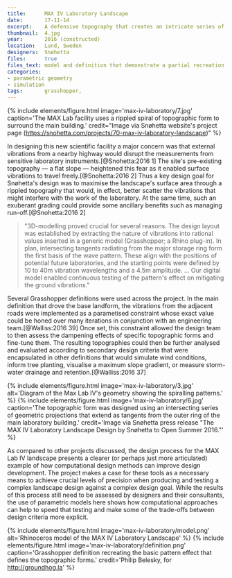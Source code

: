 ```yaml
---
title:      MAX IV Laboratory Landscape
date:       17-11-14
excerpt:    A defensive topography that creates an intricate series of rolling mounds to dampen vibrations from a nearby highway.
thumbnail:  4.jpg
year:       2016 (constructed)
location:   Lund, Sweden
designers:  Snøhetta
files:      true
files_text: model and definition that demonstrate a partial recreation of this project
categories:
- parametric geometry
- simulation
tags:       grasshopper,
---
```


{% include elements/figure.html image='max-iv-laboratory/7.jpg' caption='The MAX Lab facility uses a rippled spiral of topographic form to surround the main building.' credit="Image via Snøhetta website's project page (https://snohetta.com/projects/70-max-iv-laboratory-landscape)" %}

In designing this new scientific facility a major concern was that external vibrations from a nearby highway would disrupt the measurements from sensitive laboratory instruments.[@Snohetta:2016 1] The site's pre-existing topography — a flat slope — heightened this fear as it enabled surface vibrations to travel freely.[@Snohetta:2016 2] Thus a key design goal for Snøhetta's design was to maximise the landscape's surface area through a rippled topography that would, in effect, better scatter the vibrations that might interfere with the work of the laboratory. At the same time, such an exuberant grading could provide some ancillary benefits such as managing  run-off.[@Snohetta:2016 2]

> "3D-modelling proved crucial for several reasons. The design layout was established by extracting the nature of vibrations into rational values inserted in a generic model (Grasshopper; a Rhino plug-in). In plan, intersecting tangents radiating from the major storage ring form the first basis of the wave pattern. These align with the positions of potential future laboratories, and the starting points were defined by 10 to 40m vibration wavelengths and a 4.5m amplitude. ... Our digital model enabled continuous testing of the pattern's effect on mitigating the ground vibrations."

Several Grasshopper definitions were used across the project. In the main definition that drove the base landform, the vibrations from the adjacent roads were implemented as a parametised constraint whose exact value could be honed over many iterations in conjunction with an engineering team.[@Walliss:2016 39] Once set, this constraint allowed the design team to then assess the dampening effects of specific topographic forms and fine-tune them. The resulting topographies could then be further analysed and evaluated according to secondary design criteria that were encapsulated in other definitions that would simulate wind conditions, inform tree planting, visualise a maximum slope gradient, or measure storm-water drainage and retention.[@Walliss:2016 37]

{% include elements/figure.html image='max-iv-laboratory/3.jpg' alt='Diagram of the Max Lab IV\'s geometry showing the spiralling patterns.' %}
{% include elements/figure.html image='max-iv-laboratory/6.jpg' caption='The topographic form was designed using an intersecting series of geometric projections that extend as tangents from the outer ring of the main laboratory building.' credit='Image via Snøhetta  press release "The MAX IV Laboratory Landscape Design by Snøhetta to Open Summer 2016."' %}

As compared to other projects discussed, the design process for the MAX Lab IV landscape presents a clearer (or perhaps just more articulated) example of how computational design methods can improve design development. The project makes a case for these tools as a necessary means to achieve crucial levels of precision when producing and testing a complex landscape design against a complex design goal. While the results of this process still need to be assessed by designers and their consultants, the use of parametric models here shows how computational approaches can help to speed that testing and make some of the trade-offs between design criteria more explicit.

{% include elements/figure.html image='max-iv-laboratory/model.png' alt='Rhinoceros model of the MAX IV Laboratory Landscape' %}
{% include elements/figure.html image='max-iv-laboratory/definition.png' caption='Grasshopper definition recreating the basic pattern effect that defines the topographic forms.' credit='Philip Belesky, for http://groundhog.la' %}
